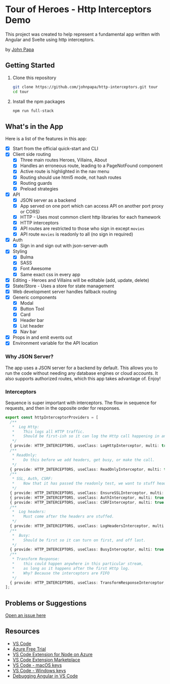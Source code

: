 # Tour of Heroes - Http Interceptors Demo

This project was created to help represent a fundamental app written with Angular and Svelte using http interceptors.

by [John Papa](http://twitter.com/john_papa)

## Getting Started

1. Clone this repository

   ```bash
   git clone https://github.com/johnpapa/http-interceptors.git tour
   cd tour
   ```

1. Install the npm packages

   ```bash
   npm run full-stack
   ```

## What's in the App

Here is a list of the features in this app:

- [x] Start from the official quick-start and CLI
- [x] Client side routing
  - [x] Three main routes Heroes, Villains, About
  - [x] Handles an erroneous route, leading to a PageNotFound component
  - [x] Active route is highlighted in the nav menu
  - [x] Routing should use html5 mode, not hash routes
  - [x] Routing guards
  - [x] Preload strategies
- [x] API
  - [x] JSON server as a backend
  - [x] App served on one port which can access API on another port proxy or CORS)
  - [x] HTTP - Uses most common client http libraries for each framework
  - [x] HTTP interceptors
  - [x] API routes are restricted to those who sign in except `movies`
  - [x] API route `movies` is readonly to all (no sign in required)
- [x] Auth
  - [x] Sign in and sign out with json-server-auth
- [x] Styling
  - [x] Bulma
  - [x] SASS
  - [x] Font Awesome
  - [x] Same exact css in every app
- [x] Editing - Heroes and Villains will be editable (add, update, delete)
- [x] State/Store - Uses a store for state management
- [x] Web development server handles fallback routing
- [x] Generic components
  - [x] Modal
  - [x] Button Tool
  - [x] Card
  - [x] Header bar
  - [x] List header
  - [x] Nav bar
- [x] Props in and emit events out
- [x] Environment variable for the API location

### Why JSON Server?

The app uses a JSON server for a backend by default. This allows you to run the code without needing any database engines or cloud accounts. It also supports authorized routes, which this app takes advantage of. Enjoy!

### Interceptors

Sequence is super important with interceptors. The flow in sequence for requests, and then in the opposite order for responses.

```typescript
export const httpInterceptorProviders = [
  /**
   *  Log Http:
   *    This logs all HTTP traffic.
   *    Should be first-ish so it can log the Http call happening in and out (last).
   */
  { provide: HTTP_INTERCEPTORS, useClass: LogHttpInterceptor, multi: true },
  /**
   * ReadOnly:
   *    Do this before we add headers, get busy, or make the call.
   */
  { provide: HTTP_INTERCEPTORS, useClass: ReadOnlyInterceptor, multi: true },
  /**
   * SSL, Auth, CSRF:
   *    Now that it has passed the readonly test, we want to stuff headers and proceed.
   */
  { provide: HTTP_INTERCEPTORS, useClass: EnsureSSLInterceptor, multi: true },
  { provide: HTTP_INTERCEPTORS, useClass: AuthInterceptor, multi: true },
  { provide: HTTP_INTERCEPTORS, useClass: CSRFInterceptor, multi: true },
  /**
   *  Log headers:
   *    Must come after the headers are stuffed.
   */
  { provide: HTTP_INTERCEPTORS, useClass: LogHeadersInterceptor, multi: true },
  /**
   *  Busy:
   *    Should be first so it can turn on first, and off last.
   */
  { provide: HTTP_INTERCEPTORS, useClass: BusyInterceptor, multi: true },
  /**
   * Transform Response:
   *    this could happen anywhere in this particular stream,
   *    as long as it happens after the first Http log.
   *    Why? Because the interceptors are FIFO
   */
  { provide: HTTP_INTERCEPTORS, useClass: TransformResponseInterceptor, multi: true },
];
```

## Problems or Suggestions

[Open an issue here](/issues)

## Resources

- [VS Code](https://code.visualstudio.com/?WT.mc_id=javascript-0000-jopapa)
- [Azure Free Trial](https://azure.microsoft.com/free/?WT.mc_id=javascript-0000-jopapa)
- [VS Code Extension for Node on Azure](https://marketplace.visualstudio.com/items?itemName=ms-vscode.vscode-node-azure-pack&WT.mc_id=javascript-0000-jopapa)
- [VS Code Extension Marketplace](https://marketplace.visualstudio.com/vscode?WT.mc_id=javascript-0000-jopapa)
- [VS Code - macOS keys](https://code.visualstudio.com/shortcuts/keyboard-shortcuts-macos.pdf?WT.mc_id=javascript-0000-jopapa)
- [VS Code - Windows keys](https://code.visualstudio.com/shortcuts/keyboard-shortcuts-windows.pdf?WT.mc_id=javascript-0000-jopapa)
- [Debugging Angular in VS Code](https://code.visualstudio.com/docs/nodejs/angular-tutorial?WT.mc_id=javascript-0000-jopapa)
